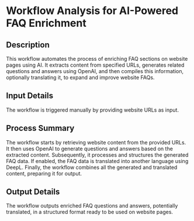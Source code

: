 # Workflow Analysis for AI-Powered FAQ Enrichment

## Description
This workflow automates the process of enriching FAQ sections on website pages using AI. It extracts content from specified URLs, generates related questions and answers using OpenAI, and then compiles this information, optionally translating it, to expand and improve website FAQs.

## Input Details
The workflow is triggered manually by providing website URLs as input.

## Process Summary
The workflow starts by retrieving website content from the provided URLs. It then uses OpenAI to generate questions and answers based on the extracted content. Subsequently, it processes and structures the generated FAQ data. If enabled, the FAQ data is translated into another language using DeepL. Finally, the workflow combines all the generated and translated content, preparing it for output.

## Output Details
The workflow outputs enriched FAQ questions and answers, potentially translated, in a structured format ready to be used on website pages.
